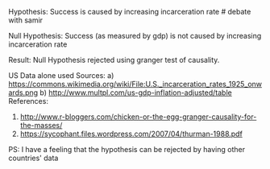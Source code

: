Hypothesis: Success is caused by increasing incarceration rate # debate with samir

Null Hypothesis: Success (as measured by gdp) is not caused by increasing incarceration rate

Result: Null Hypothesis rejected using granger test of causality.

US Data alone used
Sources: a) https://commons.wikimedia.org/wiki/File:U.S._incarceration_rates_1925_onwards.png
b) http://www.multpl.com/us-gdp-inflation-adjusted/table
References:
1) http://www.r-bloggers.com/chicken-or-the-egg-granger-causality-for-the-masses/
2) https://sycophant.files.wordpress.com/2007/04/thurman-1988.pdf

PS: I have a feeling that the hypothesis can be rejected by having other countries' data
